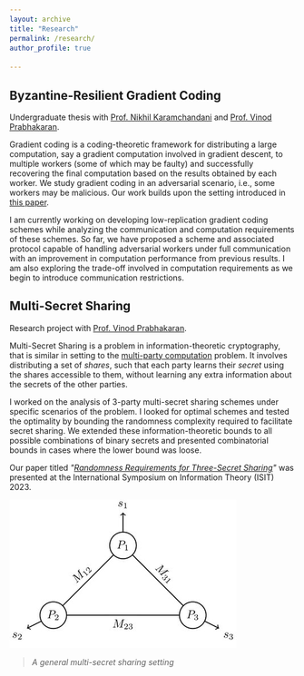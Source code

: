 ```yaml
---
layout: archive
title: "Research"
permalink: /research/
author_profile: true

---
```


## Byzantine-Resilient Gradient Coding  
Undergraduate thesis with [Prof. Nikhil Karamchandani](https://sites.google.com/site/nikhilkaram/) and [Prof. Vinod Prabhakaran](https://www.tifr.res.in/~vinodmp/).  

Gradient coding is a coding-theoretic framework for distributing a large computation, say a gradient computation involved in gradient descent, to multiple workers (some of which may be faulty) and successfully recovering the final computation based on the results obtained by each worker. We study gradient coding in an adversarial scenario, i.e., some workers may be malicious. Our work builds upon the setting introduced in [this paper](https://doi.org/10.1109/ISIT54713.2023.10206794).  

I am currently working on developing low-replication gradient coding schemes while analyzing the communication and computation requirements of these schemes. So far, we have proposed a scheme and associated protocol capable of handling adversarial workers under full communication with an improvement in computation performance from previous results. I am also exploring the trade-off involved in computation requirements as we begin to introduce communication restrictions.  

## Multi-Secret Sharing  
Research project with [Prof. Vinod Prabhakaran](https://www.tifr.res.in/~vinodmp/).  

Multi-Secret Sharing is a problem in information-theoretic cryptography, that is similar in setting to the [multi-party computation](https://en.wikipedia.org/wiki/Secure_multi-party_computation) problem. It involves distributing a set of *shares*, such that each party learns their *secret* using the shares accessible to them, without learning any extra information about the secrets of the other parties.  

I worked on the analysis of 3-party multi-secret sharing schemes under specific scenarios of the problem. I looked for optimal schemes and tested the optimality by bounding the randomness complexity required to facilitate secret sharing. We extended these information-theoretic bounds to all possible combinations of binary secrets and presented combinatorial bounds in cases where the lower bound was loose.  

Our paper titled *"[Randomness Requirements for Three-Secret Sharing](https://doi.org/10.1109/ISIT54713.2023.10206455)"* was presented at the International Symposium on Information Theory (ISIT) 2023. 

![Multi-Secret Sharing Problem](/images/SecretSharing.jpg)  
> *A general multi-secret sharing setting*
